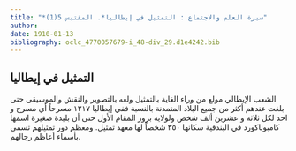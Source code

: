 ```yaml
---
title: "*سيرة العلم والاجتماع : التمثيل في إيطاليا*. المقتبس 5(1)"
author: 
date: 1910-01-13
bibliography: oclc_4770057679-i_48-div_29.d1e4242.bib
---
```




##  التمثيل في إيطاليا 


 الشعب الإيطالي مولع من وراء الغاية بالتمثيل ولعه بالتصوير والنقش والموسيقى حتى بلغت عندهم أكثر من جميع البلاد المتمدنة بالنسبة ففي إيطاليا  ١٢١٧  مسرحاً أي مسرح و  احد  لكل  ثلاثة  و  عشرين  ألف  شخص ولولاية بروز المقام الأول حتى أن بليدة   صغيرة اسمها كامبوناكورد في البندقية سكانها  ٣٥٠  شخصاً لها معهد تمثيل. ومعظم دور تمثيلهم تسمى بأسماء أعاظم رجالهم. 
